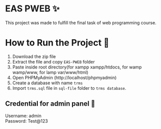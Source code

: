 # EAS PWEB :sparkles:
This project was made to fulfill the final task of web programming course.

# How to Run the Project :memo:
1. Download the zip file
2. Extract the file and copy `EAS-PWEB` folder
3. Paste inside root directory(for xampp xampp/htdocs, for wamp wamp/www, for lamp var/www/html)
4. Open PHPMyAdmin (http://localhost/phpmyadmin)
5. Create a database with name `trms`
6. Import `trms.sql` file in `sql-file` folder to `trms database`.

## Credential for admin panel :key:
Username: admin <br>
Password: Test@123
 
